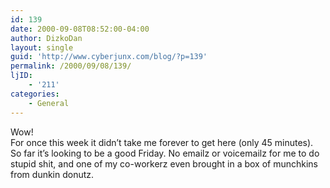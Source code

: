 ```yaml
---
id: 139
date: 2000-09-08T08:52:00-04:00
author: DizkoDan
layout: single
guid: 'http://www.cyberjunx.com/blog/?p=139'
permalink: /2000/09/08/139/
ljID:
    - '211'
categories:
    - General
---
```


Wow!  
For once this week it didn’t take me forever to get here (only 45 minutes). So far it’s looking to be a good Friday. No emailz or voicemailz for me to do stupid shit, and one of my co-workerz even brought in a box of munchkins from dunkin donutz.